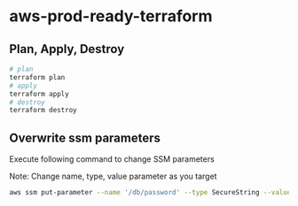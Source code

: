 # aws-prod-ready-terraform

## Plan, Apply, Destroy
```bash
# plan
terraform plan
# apply
terraform apply
# destroy
terraform destroy
```

## Overwrite ssm parameters
Execute following command to change SSM parameters

Note: Change name, type, value parameter as you target

```bash
aws ssm put-parameter --name '/db/password' --type SecureString --value 'VeryStrongPassword!' --overwrite
```